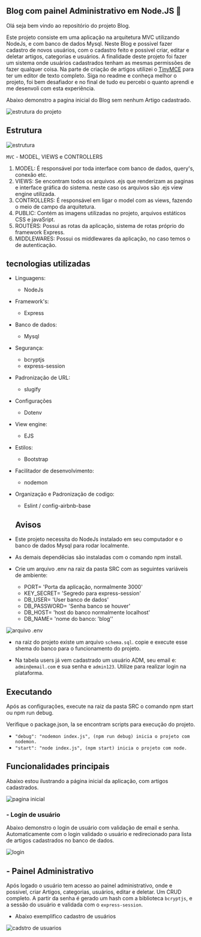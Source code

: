 ## Blog com painel Administrativo em Node.JS 🚀

Olá seja bem vindo ao repositório do projeto Blog.

Este projeto consiste em uma aplicação na arquitetura MVC utilizando NodeJs, e com banco de dados
Mysql. Neste Blog e possivel fazer cadastro de novos usuários, com o cadastro feito e possivel criar,
editar e deletar artigos, categorias e usuários. A finalidade deste projeto foi fazer um sistema onde 
usuários cadastrados tenham as mesmas permissões de fazer qualquer coisa. Na parte de criação de artigos
utilizei o [TinyMCE](https://www.tiny.cloud/) para ter um editor de texto completo. Siga no readme e
conheça melhor o projeto, foi bem desafiador e no final de tudo eu percebi o quanto aprendi e me
desenvoli com esta experiência.

Abaixo demonstro a pagina inicial do Blog sem nenhum Artigo cadastrado.

![estrutura do projeto](./src/public/imgs/01-pagina-inicial.png)

## Estrutura

![estrutura](./src/public/imgs/04-estrutura.png)

`MVC` - MODEL, VIEWS e CONTROLLERS

1. MODEL: É responsável por toda interface com banco de dados, query's, conexão etc.
2. VIEWS: Se encontram todos os arquivos .ejs que renderizam as paginas e interface gráfica do sistema.
neste caso os arquivos são .ejs view engine utilizada.
3. CONTROLLERS: É responsável em ligar o model com as views, fazendo o meio de campo da arquitetura.
4. PUBLIC: Contém as imagens utilizadas no projeto, arquivos estáticos CSS e javaSript.
5. ROUTERS:  Possui as rotas da aplicação, sistema de rotas próprio do framework Express.
6. MIDDLEWARES: Possui os middlewares da aplicação, no caso temos o de autenticação.

## tecnologias utilizadas

- Linguagens:
  - NodeJs
- Framework's:
  - Express
- Banco de dados:
  - Mysql
- Segurança:
  - bcryptjs
  - express-session
- Padronização de URL:
  - slugify
- Configurações
  - Dotenv
- View engine:
  - EJS
- Estilos:
  - Bootstrap
- Facilitador de desenvolvimento:
  - nodemon
- Organização e Padronização de codigo:
  - Eslint / config-airbnb-base

  ## Avisos

- Este projeto necessita do NodeJs instalado em seu computador e o banco de dados Mysql 
para rodar localmente.

- As demais dependêcias são instaladas com o comando npm install.

- Crie um arquivo .env na raiz da pasta SRC com as seguintes variáveis de ambiente:
  - PORT= 'Porta da aplicação, normalmente 3000'
  - KEY_SECRET= 'Segredo para express-session'
  - DB_USER= 'User banco de dados'
  - DB_PASSWORD= 'Senha banco se houver'
  - DB_HOST= 'host do banco normalmente localhost'
  - DB_NAME= 'nome do banco: 'blog''

![arquivo .env](./src/public/imgs/02-env.png)

- na raiz do projeto existe um arquivo `schema.sql`. copie e execute esse shema do banco
para o funcionamento do projeto.

- Na tabela users já vem cadastrado um usuário ADM, seu email e: `admin@email.com` e sua senha
e `admin123`. Utilize para realizar login na plataforma.


## Executando

Após as configurações, execute na raiz da pasta SRC o comando npm start ou npm run debug.

Verifique o package.json, la se encontram scripts para execução do projeto.

- `"debug": "nodemon index.js", (npm run debug) inicia o projeto com nodemon.`
- `"start": "node index.js", (npm start) inicia o projeto com node.`

## Funcionalidades principais

Abaixo estou ilustrando a página inicial da aplicação, com artigos cadastrados.

![pagina inicial](./src/public/imgs/03-blog-principal-com-artigos.gif)

### - Login de usuário
 Abaixo demonstro o login de usuário com validação de email e senha. Automaticamente com o login validado
 o usuário e redirecionado para lista de artigos cadastrados no banco de dados.

![login](./src/public/imgs/05-login.gif)

## - Painel Administrativo
 Após logado o usuário tem acesso ao painel administrativo, onde e possivel, criar Artigos, categorias,
 usuários, editar e deletar. Um CRUD completo. A partir da senha é gerado um hash com a biblioteca `bcryptjs`, e a sessão do usuário e validada com o `express-session`.

 - Abaixo exemplifico cadastro de usuários

 ![cadstro de usuarios](./src/public/imgs/06-cadastro-de-user.gif)